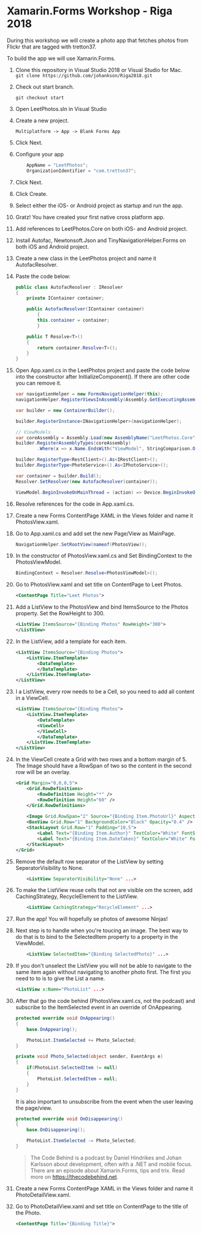 # Xamarin.Forms Workshop - Riga 2018
During this workshop we will create a photo app that fetches photos from Flickr that are tagged with tretton37.

To build the app we will use Xamarin.Forms. 

1. Clone this repository in Visual Studio 2018 or Visual Studio for Mac.   
    ```git clone https://github.com/johankson/Riga2018.git```
2. Check out start branch.

    ```git checkout start```

1. Open LeetPhotos.sln in Visual Studio
1. Create a new project.

    ```Multiplatform -> App -> Blank Forms App```
1. Click Next.
1. Configure your app
    
    ```csharp
        AppName = "LeetPhotos"; 
        OrganizationIdentifier = "com.tretton37";
    ``` 
1. Click Next.
1. Click Create.
1. Select either the iOS- or Android project as startup and run the app.
1. Gratz! You have created your first native cross platform app.
1. Add references to LeetPhotos.Core on both iOS- and Android project.
1. Install Autofac, Newtonsoft.Json and TinyNavigationHelper.Forms on both iOS and Android project.
1. Create a new class in the LeetPhotos project and name it AutofacResolver.
1. Paste the code below:
    ```csharp
    public class AutofacResolver : IResolver
    {
		private IContainer container;

		public AutofacResolver(IContainer container)
            {
			this.container = container;
            }

		public T Resolve<T>()
		{
			return container.Resolve<T>();
		}
	}
    ```
1. Open App.xaml.cs in the LeetPhotos project and paste the code below into the constructor after InitializeComponent(). If there are other code you can remove it.
    ```csharp
    var navigationHelper = new FormsNavigationHelper(this);
    navigationHelper.RegisterViewsInAssembly(Assembly.GetExecutingAssembly());

    var builder = new ContainerBuilder();

    builder.RegisterInstance<INavigationHelper>(navigationHelper);

    // ViewModels
    var coreAssembly = Assembly.Load(new AssemblyName("LeetPhotos.Core"));
    builder.RegisterAssemblyTypes(coreAssembly)
            .Where(x => x.Name.EndsWith("ViewModel", StringComparison.Ordinal));

    builder.RegisterType<RestClient>().As<IRestClient>();
    builder.RegisterType<PhotoService>().As<IPhotoService>();

    var container = builder.Build();
    Resolver.SetResolver(new AutofacResolver(container));

    ViewModel.BeginInvokeOnMainThread = (action) => Device.BeginInvokeOnMainThread(action);
    ```
1. Resolve references for the code in App.xaml.cs.
1. Create a new Forms ContentPage XAML in the Views folder and name it PhotosView.xaml.
1. Go to App.xaml.cs and add set the new Page/View as MainPage.
    ```csharp
    NavigationHelper.SetRootView(nameof(PhotosView));
    ```
1. In the constructor of PhotosView.xaml.cs and Set BindingContext to the PhotosViewModel.
    ```csharp
    BindingContext = Resolver.Resolve<PhotosViewModel>();
    ```
1. Go to PhotosView.xaml and set title on ContentPage to Leet Photos.
    ```xml
    <ContentPage Title="Leet Photos">
    ```
1. Add a ListView to the PhotosView and bind ItemsSource to the Photos property. Set the RowHeight to 300.
    ```xml
    <ListView ItemsSource="{Binding Photos" RowHeight="300">
    </ListView>
    ```
1. In the ListView, add a template for each item.
    ```xml
    <ListView ItemsSource="{Binding Photos">
        <ListView.ItemTemplate>
            <DataTemplate>
            </DataTemplate>
        </ListView.ItemTemplate>
    </ListView>
    ```
1. I a ListView, every row needs to be a Cell, so you need to add all content in a ViewCell.
    ```xml
    <ListView ItemsSource="{Binding Photos">
        <ListView.ItemTemplate>
            <DataTemplate>
            <ViewCell>
            </ViewCell>
            </DataTemplate>
        </ListView.ItemTemplate>
    </ListView>
    ```
1. In the ViewCell create a Grid with two rows and a bottom margin of 5. The Image should have a RowSpan of two so the content in the second row will be an overlay.
    ```xml    
    <Grid Margin="0,0,0,5">
        <Grid.RowDefinitions>
            <RowDefinition Height="*" />
            <RowDefinition Height="60" />
        </Grid.RowDefinitions>
        
        <Image Grid.RowSpan="2" Source="{Binding Item.PhotoUrl}" Aspect="AspectFill" HorizontalOptions="Fill" VerticalOptions="Fill" />
        <BoxView Grid.Row="1" BackgroundColor="Black" Opacity="0.4" />
        <StackLayout Grid.Row="1" Padding="10,5">
            <Label Text="{Binding Item.Author}" TextColor="White" FontSize="Large" />
            <Label Text="{Binding Item.DateTaken}" TextColor="White" FontSize="Small" />
        </StackLayout>
    </Grid>
    ```

1. Remove the default row separator of the ListView by setting SeperatorVisibility to None.
    ```xml
        <ListView SeparatorVisibility="None" ...>
    ```
1. To make the ListView reuse cells that not are visible om the screen, add CachingStrategy, RecycleElement to the ListView.
    ```xml
        <ListView CachingStrategy="RecycleElement" ...>
    ```
1. Run the app! You will hopefully se photos of awesome Ninjas!
1. Next step is to handle when you're toucing an image. The best way to do that is to bind to the SelectedItem property to a property in the ViewModel.
    ```xml
        <ListView SelectedItem="{Binding SelectedPhoto}" ...>
1. If you don't unselect the ListView you will not be able to navigate to the same item again without navigating to another photo first. The first you need to to is to give the List a name.
     ```xml
    <ListView x:Name="PhotoList" ...>
    ```
1. After that go the code behind (PhotosView.xaml.cs, not the podcast) and subscribe to the ItemSelected event in an override of OnAppearing.
    ```csharp
    protected override void OnAppearing()
	{
		base.OnAppearing();

		PhotoList.ItemSelected += Photo_Selected;
	}    

    private void Photo_Selected(object sender, EventArgs e)
	{
		if(PhotoList.SelectedItem != null)
		{
			PhotoList.SelectedItem = null;
		}
	}
    ```
    It is also important to unsubscribe from the event when the user leaving the page/view.
    ```csharp
    protected override void OnDisappearing()
	{
		base.OnDisappearing();

		PhotoList.ItemSelected -= Photo_Selected;
	}
    ```

    > The Code Behind is a podcast by Daniel Hindrikes and Johan Karlsson about development, often with a .NET and mobile focus. There are an episode about Xamarin.Forms, tips and trix. Read more on https://thecodebehind.net.

1. Create a new Forms ContentPage XAML in the Views folder and name it PhotoDetailView.xaml.
1. Go to PhotoDetailView.xaml and set title on ContentPage to the title of the Photo.
    ```xml
    <ContentPage Title="{Binding Title}">
    ```
